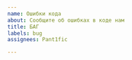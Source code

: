 ```yaml
---
name: Ошибки кода
about: Сообщите об ошибках в коде нам
title: БАГ
labels: bug
assignees: Pant1fic

---
```



